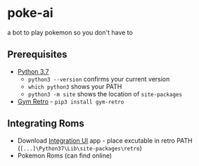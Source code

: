 # poke-ai
a bot to play pokemon so you don't have to

## Prerequisites

- [Python 3.7](https://www.python.org/downloads/release/python-373)
  - `python3 --version` confirms your current version
  - `which python3` shows your PATH
  - `python3 -m site` shows the location of `site-packages`
- [Gym Retro](https://retro.readthedocs.io/en/latest/getting_started.html) - `pip3 install gym-retro`

## Integrating Roms

- Download [Integration UI](https://github.com/openai/retro/releases/tag/f347d7e) app - place excutable in retro PATH (`[...]\Python37\Lib\site-packages\retro`)
- Pokemon Roms (can find online)
